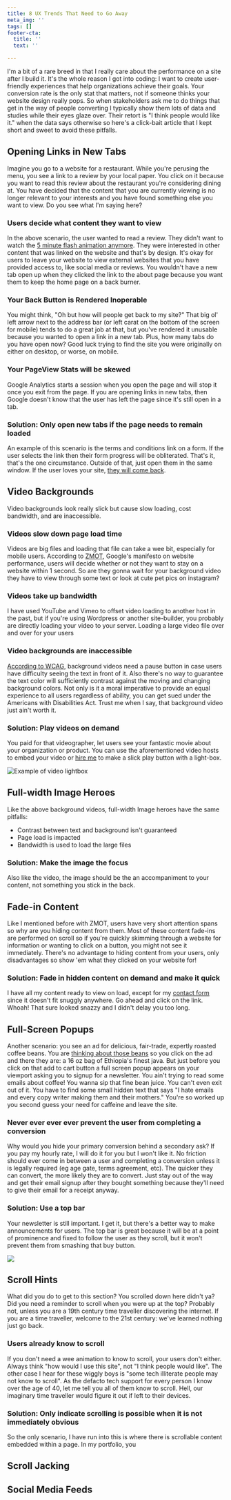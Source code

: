 ```yaml
---
title: 8 UX Trends That Need to Go Away
meta_img: ''
tags: []
footer-cta:
  title: ''
  text: ''

---
```

I'm a bit of a rare breed in that I really care about the performance on a site after I build it. It's the whole reason I got into coding: I want to create user-friendly experiences that help organizations achieve their goals. Your conversion rate is the only stat that matters, not if someone thinks your website design really pops. So when stakeholders ask me to do things that get in the way of people converting I typically show them lots of data and studies while their eyes glaze over. Their retort is "I think people would like it." when the data says otherwise so here's a click-bait article that I kept short and sweet to avoid these pitfalls.

## Opening Links in New Tabs

Imagine you go to a website for a restaurant. While you're perusing the menu, you see a link to a review by your local paper. You click on it because you want to read this review about the restaurant you're considering dining at. You have decided that the content that you are currently viewing is no longer relevant to your interests and you have found something else you want to view. Do you see what I'm saying here? 

### Users decide what content they want to view

In the above scenario, the user wanted to read a review. They didn't want to watch the [5 minute flash animation anymore](https://theoatmeal.com/comics/restaurant_website). They were interested in other content that was linked on the website and that's by design. It's okay for users to leave your website to view external websites that you have provided access to, like social media or reviews. You wouldn't have a new tab open up when they clicked the link to the about page because you want them to keep the home page on a back burner. 

### Your Back Button is Rendered Inoperable

You might think, "Oh but how will people get back to my site?" That big ol' left arrow next to the address bar (or left carat on the bottom of the screen for mobile) tends to do a great job at that, but you've rendered it unusable because you wanted to open a link in a new tab. Plus, how many tabs do you have open now? Good luck trying to find the site you were originally on either on desktop, or worse, on mobile. 

### Your PageView Stats will be skewed

Google Analytics starts a session when you open the page and will stop it once you exit from the page. If you are opening links in new tabs, then Google doesn't know that the user has left the page since it's still open in a tab. 

### Solution: Only open new tabs if the page needs to remain loaded

An example of this scenario is the terms and conditions link on a form. If the user selects the link then their form progress will be obliterated. That's it, that's the one circumstance. Outside of that, just open them in the same window. If the user loves your site, [they will come back](https://www.digitalstrategyconsulting.com/ecommerce-and-eretailing/savvy-shoppers-make-9-visits-to-a-retailers-site-before-deciding-to-buy/12142/). 

## Video Backgrounds

Video backgrounds look really slick but cause slow loading, cost bandwidth, and are inaccessible. 

### Videos slow down page load time

Videos are big files and loading that file can take a wee bit, especially for mobile users. According to [ZMOT](https://www.thinkwithgoogle.com/marketing-strategies/search/zmot-why-it-matters-now-more-than-ever/), Google's manifesto on website performance, users will decide whether or not they want to stay on a website within 1 second. So are they gonna wait for your background video they have to view through some text or look at cute pet pics on instagram?    

### Videos take up bandwidth 

I have used YouTube and Vimeo to offset video loading to another host in the past, but if you're using Wordpress or another site-builder, you probably are directly loading your video to your server. Loading a large video file over and over for your users 

### Video backgrounds are inaccessible

[According to WCAG](https://www.w3.org/WAI/media/av/av-content/), background videos need a pause button in case users have difficulty seeing the text in front of it. Also there's no way to guarantee the text color will sufficiently  contrast against the moving and changing background colors. Not only is it a moral imperative to provide an equal experience to all users regardless of ability, you can get sued under the Americans with Disabilities Act. Trust me when I say, that background video just ain't worth it.

### Solution: Play videos on demand

You paid for that videographer, let users see your fantastic movie about your organization or product. You can use the aforementioned video hosts to embed your video or [hire me](#open-form) to make a slick play button with a light-box. 

![Example of video lightbox](/images/lightbox.jpg)

## Full-width Image Heroes

Like the above background videos, full-width Image heroes have the same pitfalls: 

* Contrast between text and background isn't guaranteed
* Page load is impacted
* Bandwidth is used to load the large files

### Solution: Make the image the focus

Also like the video, the image should be the an accompaniment to your content, not something you stick in the back. 

## Fade-in Content

Like I mentioned before with ZMOT, users have very short attention spans so why are you hiding content from them. Most of these content fade-ins are performed on scroll so if you're quickly skimming through a website for information or wanting to click on a button, you might not see it immediately. There's no advantage to hiding content from your users, only disadvantages so show 'em what they clicked on your website for! 

### Solution: Fade in hidden content on demand and make it quick

I have all my content ready to view on load, except for my [contact form](#open-form) since it doesn't fit snuggly anywhere. Go ahead and click on the link. Whoah! That sure looked snazzy and I didn't delay you too long.  

## Full-Screen Popups

Another scenario: you see an ad for delicious, fair-trade, expertly roasted coffee beans. You are [thinking about those beans](https://knowyourmeme.com/memes/im-thinking-about-thos-beans) so you click on the ad and there they are: a 16 oz bag of Ethiopia's finest java. But just before you click on that add to cart button a full screen popup appears on your viewport asking you to signup for a newsletter. You ain't trying to read some emails about coffee! You wanna sip that fine bean juice. You can't even exit out of it. You have to find some small hidden text that says "I hate emails and every copy writer making them and their mothers." You're so worked up you second guess your need for caffeine and leave the site. 

### Never ever ever ever prevent the user from completing a conversion

Why would you hide your primary conversion behind a secondary ask? If you pay my hourly rate, I will do it for you but I won't like it. No friction should ever come in between a user and completing a conversion unless it is legally required (eg age gate, terms agreement, etc). The quicker they can convert, the more likely they are to convert. Just stay out of the way and get their email signup after they bought something because they'll need to give their email for a receipt anyway. 

### Solution: Use a top bar

Your newsletter is still important. I get it, but there's a better way to make announcements for users. The top bar is great because it will be at a point of prominence and fixed to follow the user as they scroll, but it won't prevent them from smashing that buy button. 

![](/images/topbar-ex.jpg)

## Scroll Hints

What did you do to get to this section? You scrolled down here didn't ya? Did you need a reminder to scroll when you were up at the top? Probably not, unless you are a 19th century time traveller discovering the internet. If you are a time traveller, welcome to the 21st century: we've learned nothing just go back. 

### Users already know to scroll

If you don't need a wee animation to know to scroll, your users don't either. Always think "how would I use this site", not "I think people would like". The other case I hear for these wiggly boys is "some tech illiterate people may not know to scroll". As the defacto tech support for every person I know over the age of 40, let me tell you all of them know to scroll. Hell, our imaginary time traveller would figure it out if left to their devices. 

### Solution: Only indicate scrolling is possible when it is not immediately obvious

So the only scenario, I have run into this is where there is scrollable content embedded within a page. In my portfolio, you 

## Scroll Jacking

## Social Media Feeds

## 